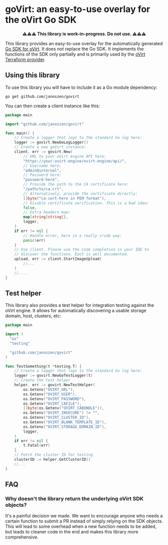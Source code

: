 # goVirt: an easy-to-use overlay for the oVirt Go SDK

<p align="center"><strong>⚠⚠⚠ This library is work-in-progress. Do not use. ⚠⚠⚠</strong></p>

This library provides an easy-to-use overlay for the automatically generated [Go SDK for oVirt](https://github.com/oVirt/go-ovirt). It does *not* replace the Go SDK. It implements the functions of the SDK only partially and is primarily used by the [oVirt Terraform provider](https://github.com/oVirt/terraform-provider-ovirt/).

## Using this library

To use this library you will have to include it as a Go module dependency:

```
go get github.com/janoszen/govirt
```

You can then create a client instance like this:

```go
package main

import "github.com/janoszen/govirt"

func main() {
    // Create a logger that logs to the standard Go log here:
    logger := govirt.NewGoLogLogger()
    // Create a new goVirt instance:
	client, err := govirt.New(
        // URL to your oVirt engine API here:
        "https://your-ovirt-engine/ovirt-engine/api/",
        // Username here:
        "admin@internal",
        // Password here:
        "password-here",
        // Provide the path to the CA certificate here:
        "/path/to/ca.crt",
        // Alternatively, provide the certificate directly:
        []byte("ca-cert-here in PEM format"),
        // Disable certificate verification. This is a bad idea:
        false,
        // Extra headers map:
        map[string]string{},
        logger,
    )
    if err != nil {
        // Handle error, here in a really crude way:
    	panic(err)
    }
    // Use client. Please use the code completion in your IDE to
    // discover the functions. Each is well documented.
    upload, err := client.StartImageUpload(
        //...
    )
    //....
}
```

## Test helper

This library also provides a test helper for integration testing against the oVirt engine. It allows for automatically discovering a usable storage domain, host, clusters, etc:

```go
package main

import (
  "os"
  "testing"

  "github.com/janoszen/govirt"
)

func TestSomething(t *testing.T) {
    // Create a logger that logs to the standard Go log here:
    logger := govirt.NewGoTestLogger(t)
    // Create the test helper
    helper, err := govirt.NewTestHelper(
        os.Getenv("OVIRT_URL"),
        os.Getenv("OVIRT_USER"),
        os.Getenv("OVIRT_PASSWORD"),
        os.Getenv("OVIRT_CAFILE"),
        []byte(os.Getenv("OVIRT_CABUNDLE")),
        os.Getenv("OVIRT_INSECURE") != "",
        os.Getenv("OVIRT_CLUSTER_ID"),
        os.Getenv("OVIRT_BLANK_TEMPLATE_ID"),
        os.Getenv("OVIRT_STORAGE_DOMAIN_ID"),
        logger,
    )
    if err != nil {
        t.Fatal(err)
    }
    // Fetch the cluster ID for testing
    clusterID := helper.GetClusterID()
    //...
}
```

## FAQ

### Why doesn't the library return the underlying oVirt SDK objects?

It's a painful decision we made. We want to encourage anyone who needs a certain function to submit a PR instead of simply relying on the SDK objects. This will lead to some overhead when a new function needs to be added, but leads to cleaner code in the end and makes this library more comprehensive.